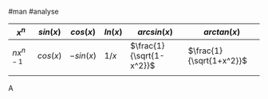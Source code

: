 #man #analyse 

| $x^n$      | $sin(x)$ | $cos(x)$  | $ln(x)$ | $arcsin(x)$              | $arctan(x)$                 |
| ---------- | -------- | --------- |:------- | ------------------------ | ------------------------ |
| $nx^{n-1}$ | $cos(x)$ | $-sin(x)$ | $1/x$   | $\frac{1}{\sqrt{1-x^2}}$ | $\frac{1}{\sqrt{1+x^2}}$ |
|            |          |           |         |                          |                          |

A